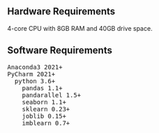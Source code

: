 ## Hardware Requirements

4-core CPU with 8GB RAM and 40GB drive space.

## Software Requirements
<pre>
Anaconda3 2021+
PyCharm 2021+
  python 3.6+ 
    pandas 1.1+
    pandarallel 1.5+
    seaborn 1.1+
    sklearn 0.23+
    joblib 0.15+
    imblearn 0.7+
</pre>
